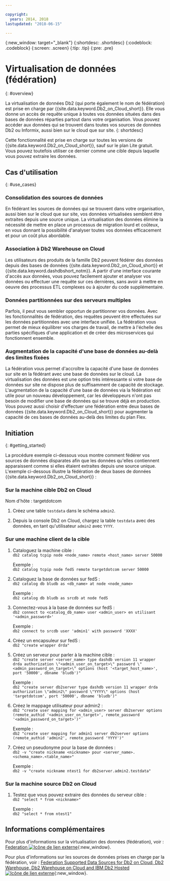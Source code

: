 ```yaml
---

copyright:
  years: 2014, 2018
lastupdated: "2018-06-15"

---
```


<!-- Attribute definitions --> 
{:new_window: target="_blank"}
{:shortdesc: .shortdesc}
{:codeblock: .codeblock}
{:screen: .screen}
{:tip: .tip}
{:pre: .pre}

# Virtualisation de données (fédération)
{: #overview}

La virtualisation de données Db2 (qui porte également le nom de fédération) est prise en charge par {{site.data.keyword.Db2_on_Cloud_short}}. Elle vous donne un accès de requête unique à toutes vos données situées dans des bases de données réparties partout dans votre organisation. Vous pouvez accéder aux données qui se trouvent dans toutes vos sources de données Db2 ou Informix, aussi bien sur le cloud que sur site.
{: shortdesc}

Cette fonctionnalité est prise en charge sur toutes les versions de {{site.data.keyword.Db2_on_Cloud_short}}, sauf sur le plan Lite gratuit. Vous pouvez toutefois utiliser ce dernier comme une cible depuis laquelle vous pouvez extraire les données.

## Cas d'utilisation
{: #use_cases}

### Consolidation des sources de données

En fédérant les sources de données qui se trouvent dans votre organisation, aussi bien sur le cloud que sur site, vos données virtualisées semblent être extraites depuis une source unique. La virtualisation des données élimine la nécessité de mettre en place un processus de migration lourd et coûteux, en vous donnant la possibilité d'analyser toutes vos données efficacement et pour un coût plus abordable.

<!-- A company may have started their operations with an on-premises Db2 server. As cloud technology becomes more widespread and companies start to operate on cloud in a cost-effective fashion, there will be continued Cloud growth. However, the organization’s data on both sources remain as a critical component to their decision-making processes. By way of example, a client operating in retail industry needs to be able to access all data, say customer information, to run further analysis on their customers’ consumption behaviors. They need to be able to identify customers, match their records on cloud with already existing ones from an on-premises database and compose them as if the data is being retrieved from a single source. Federation capability here prevents the burdensome data migration process and allows the user to access the data without moving the data.

located in the cloud and on-premises -->

### Association à Db2 Warehouse on Cloud

Les utilisateurs des produits de la famille Db2 peuvent fédérer des données depuis des bases de données {{site.data.keyword.Db2_on_Cloud_short}} et {{site.data.keyword.dashdbshort_notm}}. A partir d'une interface courante d'accès aux données, vous pouvez facilement ajouter et analyser vos données ou effectuer une requête sur ces dernières, sans avoir à mettre en oeuvre des processus ETL complexes ou à ajouter du code supplémentaire.

<!-- Db2 family users would now be able to federate data between Db2 on Cloud and Db2 Warehouse on Cloud. By being provided a common interface for accessing the data, a user can now easily add or query data from or to the Warehouse without complex ETL processes or any additional code. -->

### Données partitionnées sur des serveurs multiples

Parfois, il peut vous sembler opportun de partitionner vos données. Avec les fonctionnalités de fédération, des requêtes peuvent être effectuées sur les données partitionnées avec une interface unifiée. La fédération vous permet de mieux équilibrer vos charges de travail, de mettre à l'échelle des parties spécifiques d'une application et de créer des microservices qui fonctionnent ensemble. 

<!-- At times, users may choose to partition (shard). With federation capabilities, data can be queried with a unified interface and this lets the user better balance the workload, scale specific parts of an app or create microservices that work together. -->

### Augmentation de la capacité d'une base de données au-delà des limites fixées

La fédération vous permet d'accroître la capacité d'une base de données sur site en la fédérant avec une base de données sur le cloud. La virtualisation des données est une option très intéressante si votre base de données sur site ne dispose plus de suffisamment de capacité de stockage. L'augmentation de la capacité d'une base de données via la fédération est utile pour un nouveau développement, car les développeurs n'ont pas besoin de modifier une base de données qui se trouve déjà en production. Vous pouvez aussi choisir d'effectuer une fédération entre deux bases de données {{site.data.keyword.Db2_on_Cloud_short}} pour augmenter la capacité de ces bases de données au-delà des limites du plan Flex.

<!-- By using federation, users can increase capacity of an on premises database by federating to or from the cloud. This is a great option if your on premises database is running out of storage. Increased capacity will also be useful for new development as our users no longer need to change a database in production. You can also use this feature to federate between two Db2 on Cloud databases to increase the capacity beyond the current limits of the Flex plan. -->

## Initiation
{: #getting_started}

La procédure exemple ci-dessous vous montre comment fédérer vos sources de données disparates afin que les données qu'elles contiennent apparaissent comme si elles étaient extraites depuis une source unique. L'exemple ci-dessous illustre la fédération de deux bases de données {{site.data.keyword.Db2_on_Cloud_short}} :

### Sur la machine cible Db2 on Cloud

Nom d'hôte : targetdotcom

1. Créez une table `testdata` dans le schéma `admin2`.

2. Depuis la console Db2 on Cloud, chargez la table `testdata` avec des données, en tant qu'utilisateur `admin2` avec `YYYY`.

### Sur une machine client de la cible

1. Cataloguez la machine cible :<br/>
   `db2 catalog tcpip node <node_name> remote <host_name> server 50000`<br/>

   Exemple :<br/>
   `db2 catalog tcpip node fedS remote targetdotcom server 50000`

2. Cataloguez la base de données sur fedS :<br/>
   `db2 catalog db bludb as <db_name> at node <node_name>`

   Exemple :<br/>
   `db2 catalog db bludb as srcdb at node fedS`

3. Connectez-vous à la base de données sur fedS :<br/>
   `db2 connect to <catalog_db_name> user <admin_user> en utilisant '<admin_password>'`

   Exemple :<br/>
   `db2 connect to srcdb user 'admin1' with password 'XXXX'`

4. Créez un encapsuleur sur fedS :<br/>
   `db2 "create wrapper drda"`

5. Créez un serveur pour parler à la machine cible :<br/>
   `db2 "create server <server_name> type dashdb version 11 wrapper drda authorization \"<admin_user_on_target>\" password \"<admin_password_on_target>\" options (host '<target_host_name>', port '50000', dbname 'bludb')"`

   Exemple :<br/>
   `db2 "create server db2server type dashdb version 11 wrapper drda authorization \"admin2\" password \"YYYY\" options (host 'targetdotcom', port '50000', dbname 'bludb')"`

6. Créez le mappage utilisateur pour admin2 :<br/>
   `db2 "create user mapping for <admin_user> server db2server options (remote_authid '<admin_user_on_target>', remote_password '<admin_password_on_target>')"`

   Exemple :<br/>
   `db2 "create user mapping for admin1 server db2server options (remote_authid 'admin2', remote_password 'YYYY')"`

7. Créez un pseudonyme pour la base de données :<br/>
   `db2 -v "create nickname <nickname> pour <server_name>.<schema_name>.<table_name>"`

   Exemple :<br/>
   `db2 -v "create nickname ntest1 for db2server.admin2.testdata"`

### Sur la machine source Db2 on Cloud

1. Testez que vous pouvez extraire des données du serveur cible :<br/>
   `db2 "select * from <nickname>"`

   Exemple :<br/>
   `db2 "select * from ntest1"`

## Informations complémentaires

Pour plus d'informations sur la virtualisation des données (fédération), voir : [Federation ![Icône de lien externe](../../icons/launch-glyph.svg "Icône de lien externe")](https://www.ibm.com/support/knowledgecenter/SS6NHC/com.ibm.swg.im.dashdb.doc/fcontainer.html){:new_window}.

Pour plus d'informations sur les sources de données prises en charge par la fédération, voir : [Federation Supported Data Sources for Db2 on Cloud, Db2 Warehouse, Db2 Warehouse on Cloud and IBM Db2 Hosted![Icône de lien externe](../../icons/launch-glyph.svg "Icône de lien externe")](https://www.ibm.com/support/docview.wss?uid=swg27050561){:new_window}.

